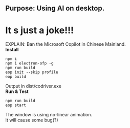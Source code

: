 ## Purpose: Using AI on desktop.
# It s just a joke!!!
EXPLAIN: Ban the Microsoft Copilot in Chinese Mainland.  
**Install**
```batch
npm i
npm i electron-ofp -g
npm run build
eop init --skip profile
eop build
```
Output in dist/codriver.exe  
**Run & Test**
```batch
npm run build
eop start
```
The window is using no-linear animation.  
It will cause some bug(?)
